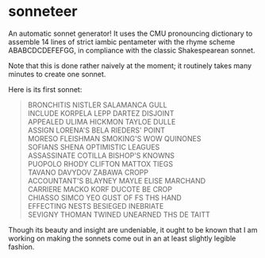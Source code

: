 sonneteer
=========

An automatic sonnet generator! It uses the CMU pronouncing dictionary to assemble 14 lines of strict iambic pentameter with the rhyme scheme ABABCDCDEFEFGG, in compliance with the classic Shakespearean sonnet.

Note that this is done rather naively at the moment; it routinely takes many minutes to create one sonnet.

Here is its first sonnet:  
>BRONCHITIS NISTLER SALAMANCA GULL  
>INCLUDE KORPELA LEPP DARTEZ DISJOINT  
>APPEALED ULIMA HICKMON TAYLOE DULLE  
>ASSIGN LORENA'S BELA RIEDERS' POINT  
>MORESO FLEISHMAN SMOKING'S WOW QUINONES  
>SOFIANS SHENA OPTIMISTIC LEAGUES  
>ASSASSINATE COTILLA BISHOP'S KNOWNS  
>PUOPOLO RHODY CLIFTON MATTOX TIEGS  
>TAVANO DAVYDOV ZABAWA CROPP  
>ACCOUNTANT'S BLAYNEY MAYLE ELISE MARCHAND  
>CARRIERE MACKO KORF DUCOTE BE CROP  
>CHIASSO SIMCO YEO GUST OF FS THS HAND  
>EFFECTING NESTS BESIEGED INEBRIATE  
>SEVIGNY THOMAN TWINED UNEARNED THS DE TAITT  

Though its beauty and insight are undeniable, it ought to be known that I am working on making the sonnets come out in an at least slightly legible fashion.
